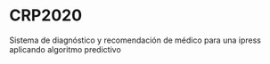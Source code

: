 # CRP2020
Sistema de diagnóstico y recomendación de médico para una ipress aplicando algoritmo predictivo
